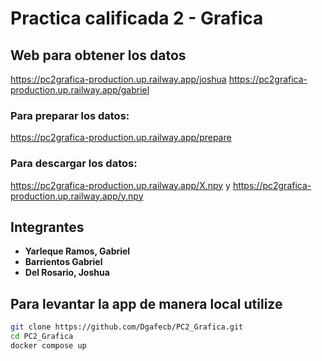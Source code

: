 # Practica calificada 2 - Grafica
## Web para obtener los datos
https://pc2grafica-production.up.railway.app/joshua
https://pc2grafica-production.up.railway.app/gabriel
### Para preparar los datos:
https://pc2grafica-production.up.railway.app/prepare
### Para descargar los datos:
https://pc2grafica-production.up.railway.app/X.npy y
https://pc2grafica-production.up.railway.app/y.npy

## Integrantes

- **Yarleque Ramos, Gabriel**
- **Barrientos Gabriel**
- **Del Rosario, Joshua**

## Para levantar la app de manera local utilize
```bash
git clone https://github.com/Dgafecb/PC2_Grafica.git
cd PC2_Grafica
docker compose up
```



